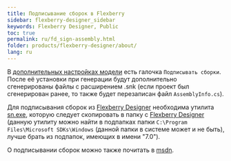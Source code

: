 ```yaml
---
title: Подписывание сборок в Flexberry
sidebar: flexberry-designer_sidebar
keywords: Flexberry Designer, Public
toc: true
permalink: ru/fd_sign-assembly.html
folder: products/flexberry-designer/about/
lang: ru
---
```


В [дополнительных настройках модели](fd_project-customization.html) есть галочка `Подписывать сборки`. После её установки при генерации будут дополнительно сгенерированы файлы с расширением .snk (если проект был сгенерирован ранее, то также будет перезаписан файл `AssemblyInfo.cs`).

Для подписывания сборок из [Flexberry Designer](fd_landing_page.html) необходима утилита [sn.exe](http://msdn.microsoft.com/en-us/library/k5b5tt23%28v=vs.71%29.aspx|), которую следует скопировать в папку с [Flexberry Designer](fd_landing_page.html) (данную утилиту можно найти в подпапках папки `C:\Program Files\Microsoft SDKs\Windows` (данной папки в системе может и не быть), лучше брать из подпапок, имеющих в имени "7.0").

О подписывании сборок можно также почитать в [msdn](http://msdn.microsoft.com/ru-ru/library/xwb8f617%28v=vs.90%29.aspx).
